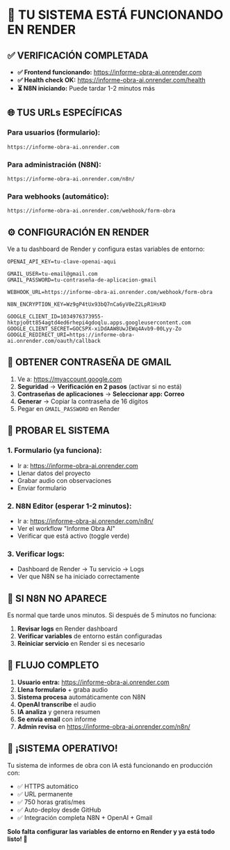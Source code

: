 # 🎉 TU SISTEMA ESTÁ FUNCIONANDO EN RENDER

## ✅ **VERIFICACIÓN COMPLETADA**
- **✅ Frontend funcionando:** https://informe-obra-ai.onrender.com
- **✅ Health check OK:** https://informe-obra-ai.onrender.com/health
- **⏳ N8N iniciando:** Puede tardar 1-2 minutos más

## 🌐 **TUS URLs ESPECÍFICAS**

### **Para usuarios (formulario):**
```
https://informe-obra-ai.onrender.com
```

### **Para administración (N8N):**
```
https://informe-obra-ai.onrender.com/n8n/
```

### **Para webhooks (automático):**
```
https://informe-obra-ai.onrender.com/webhook/form-obra
```

## ⚙️ **CONFIGURACIÓN EN RENDER**

Ve a tu dashboard de Render y configura estas variables de entorno:

```env
OPENAI_API_KEY=tu-clave-openai-aqui

GMAIL_USER=tu-email@gmail.com
GMAIL_PASSWORD=tu-contraseña-de-aplicacion-gmail

WEBHOOK_URL=https://informe-obra-ai.onrender.com/webhook/form-obra

N8N_ENCRYPTION_KEY=Wz9gP4tUx93bQ7nCa6yV0eZ2LpR1HsKD

GOOGLE_CLIENT_ID=1034976373955-hktpjo0tt854agtd4ed6rhepi4gdoqlu.apps.googleusercontent.com
GOOGLE_CLIENT_SECRET=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
GOOGLE_REDIRECT_URI=https://informe-obra-ai.onrender.com/oauth/callback
```

## 🔑 **OBTENER CONTRASEÑA DE GMAIL**

1. Ve a: https://myaccount.google.com
2. **Seguridad** → **Verificación en 2 pasos** (activar si no está)
3. **Contraseñas de aplicaciones** → **Seleccionar app: Correo**
4. **Generar** → Copiar la contraseña de 16 dígitos
5. Pegar en `GMAIL_PASSWORD` en Render

## 🧪 **PROBAR EL SISTEMA**

### **1. Formulario (ya funciona):**
- Ir a: https://informe-obra-ai.onrender.com
- Llenar datos del proyecto
- Grabar audio con observaciones
- Enviar formulario

### **2. N8N Editor (esperar 1-2 minutos):**
- Ir a: https://informe-obra-ai.onrender.com/n8n/
- Ver el workflow "Informe Obra AI"
- Verificar que está activo (toggle verde)

### **3. Verificar logs:**
- Dashboard de Render → Tu servicio → Logs
- Ver que N8N se ha iniciado correctamente

## 🔧 **SI N8N NO APARECE**

Es normal que tarde unos minutos. Si después de 5 minutos no funciona:

1. **Revisar logs** en Render dashboard
2. **Verificar variables** de entorno están configuradas
3. **Reiniciar servicio** en Render si es necesario

## 🎯 **FLUJO COMPLETO**

1. **Usuario entra:** https://informe-obra-ai.onrender.com
2. **Llena formulario** + graba audio
3. **Sistema procesa** automáticamente con N8N
4. **OpenAI transcribe** el audio
5. **IA analiza** y genera resumen
6. **Se envía email** con informe
7. **Admin revisa** en https://informe-obra-ai.onrender.com/n8n/

## 🎉 **¡SISTEMA OPERATIVO!**

Tu sistema de informes de obra con IA está funcionando en producción con:
- ✅ HTTPS automático
- ✅ URL permanente
- ✅ 750 horas gratis/mes
- ✅ Auto-deploy desde GitHub
- ✅ Integración completa N8N + OpenAI + Gmail

**Solo falta configurar las variables de entorno en Render y ya está todo listo! 🚀**
